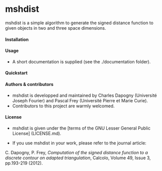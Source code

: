 # mshdist
mshdist is a simple algorithm to generate the signed distance function to given objects in two and three space dimensions.

#### Installation


#### Usage

* A short documentation is supplied (see the ./documentation folder).

#### Quickstart

#### Authors & contributors
* mshdist is developped and maintained by Charles Dapogny (Université Joseph Fourier) and Pascal Frey (Université Pierre et Marie Curie).
* Contributors to this project are warmly welcomed. 

#### License
* mshdist is given under the [terms of the GNU Lesser General Public License] (LICENSE.md).

* If you use mshdist in your work, please refer to the journal article: 

C. Dapogny, P. Frey, _Computation of the signed distance function to a discrete contour on adapted triangulation_, Calcolo, Volume 49, Issue 3, pp.193-219 (2012).
